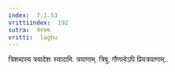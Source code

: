 ```yaml
---
index:  7.1.53
vrittiindex:  192
sutra:  त्रेस्त्रयः
vritti:  laghu 
---
```


त्रिशब्दस्य त्रयादेशः स्यादामि. त्रयाणाम्. त्रिषु. गौणत्वेऽपि प्रियत्रयाणाम्..

